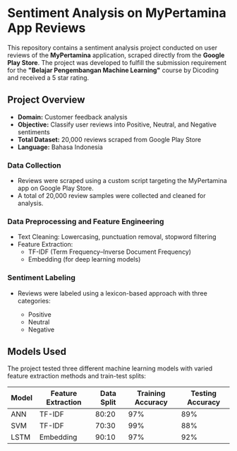 # Sentiment Analysis on MyPertamina App Reviews

This repository contains a sentiment analysis project conducted on user reviews of the **MyPertamina** application, scraped directly from the **Google Play Store**. The project was developed to fulfill the submission requirement for the **"Belajar Pengembangan Machine Learning"** course by Dicoding and received a 5 star rating.

## Project Overview

* **Domain:** Customer feedback analysis
* **Objective:** Classify user reviews into Positive, Neutral, and Negative sentiments
* **Total Dataset:** 20,000 reviews scraped from Google Play Store
* **Language:** Bahasa Indonesia

### Data Collection

* Reviews were scraped using a custom script targeting the MyPertamina app on Google Play Store.
* A total of 20,000 review samples were collected and cleaned for analysis.

### Data Preprocessing and Feature Engineering

* Text Cleaning: Lowercasing, punctuation removal, stopword filtering
* Feature Extraction:
  * TF-IDF (Term Frequency–Inverse Document Frequency)
  * Embedding (for deep learning models)

### Sentiment Labeling
* Reviews were labeled using a lexicon-based approach with three categories:

  * Positive
  * Neutral
  * Negative

## Models Used

The project tested three different machine learning models with varied feature extraction methods and train-test splits:

| Model | Feature Extraction | Data Split | Training Accuracy | Testing Accuracy |
| ----- | ------------------ | ---------- | ----------------- | ---------------- |
| ANN   | TF-IDF             | 80:20      | 97%             | 89%            |
| SVM   | TF-IDF             | 70:30      | 99%             | 88%            |
| LSTM  | Embedding          | 90:10      | 97%             | 92%            |

